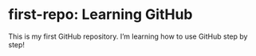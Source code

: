 # first-repo: Learning GitHub

This is my first GitHub repository. I’m learning how to use GitHub step by step!
